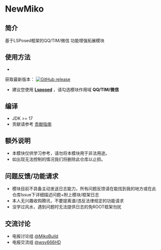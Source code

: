 # NewMiko

## 简介

基于LSPosed框架的QQ/TIM/微信 功能增强拓展模块

## 使用方法

-
获取最新版本： [![GitHub release](https://img.shields.io/github/release/hiatus169/Miko-Public.svg)](https://github.com/Jasmine2008xyz/Camellia/releases/latest)
- 建议您使用 **[Lsposed](https://github.com/LSPosed/LSPosed)** ，请勾选模块作用域 **QQ/TIM/微信**

## 编译

- JDK >= 17
- 贡献请参考 [贡献指南](https://github.com/hiatus169/Miko-Public/blob/main/CONTRIBUTING.md)

## 额外说明

- 本模块仅供学习参考，请勿将本模块用于非法用途。
- 如出现无法控制的情况我们将删除此仓库以止损。

## 问题反馈/功能请求

- 模块目前不具备主动发送日志能力，所有问题反馈请在能找到我的地方或在此仓库Issue下详细描述问题+附上模块/框架日志
- 本人无兴趣收购腾讯，不要提离谱/违反法律规定的功能请求
- 没学过风水，遇到问题时无法提供日志的免ROOT框架勿扰

## 交流讨论

- 电报讨论组 [@MikoBuild](https://t.me/MikoBuild)
- 电报交流组 [@wsy666HD](https://t.me/wsy666HD)
